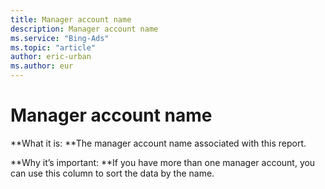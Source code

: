 ```yaml
---
title: Manager account name
description: Manager account name
ms.service: "Bing-Ads"
ms.topic: "article"
author: eric-urban
ms.author: eur
---
```


# Manager account name

**What it is: **The manager account name associated with this report.

**Why it’s important: **If you have more than one manager account, you can use this column to sort the data by the name.


